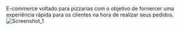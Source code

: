 E-commerce voltado para pizzarias com o objetivo de fornercer uma experiência rápida para os clientes na hora de realizar seus pedidos.
![Screenshot_1](https://github.com/GabrielWojcik/E-commerce-PizzaHub/assets/62144072/82446a16-0847-43fa-af84-99dbdbefdbe9)
